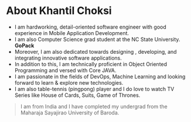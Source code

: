 # About Khantil Choksi

* I am hardworking, detail-oriented software engineer with good experience in Mobile Application Development. 
* I am also Computer Science grad student at the NC State University. **GoPack**  
* Moreover, I am also dedicated towards designing , developing, and integrating innovative software applications.   
* In addition to this, I am technically proficient in Object Oriented Programming and versed with Core JAVA.   
* I am passionate in the fields of DevOps, Machine Learning and looking forward to learn & explore new technologies.  
* I am also table-tennis (pingpong) player and I do love to watch TV Series like House of Cards, Suits, Game of Thrones.

> I am from India and I have completed my undergrad from the Maharaja Sayajirao University of Baroda.






